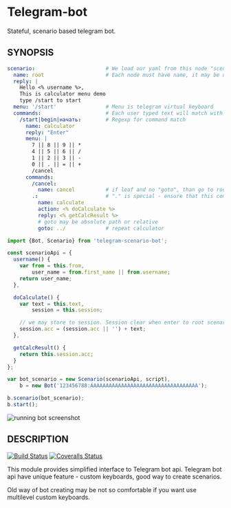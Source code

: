 # Telegram-bot

Stateful, scenario based telegram bot.

## SYNOPSIS

```yaml
scenario:                       # We load our yaml from this node "scenario"
  name: root                    # Each node must have name, it may be used for navigarion
  reply: |
    Hello <% username %>,
    This is calculator menu demo
    type /start to start
  menu: '/start'                # Menu is telegram virtual keyboard
  commands:                     # Each user typed text will match with current scenario commands
    /start|begin|начать:        # Regexp for command match
      name: calculator
      reply: "Enter"
      menu: |
        7 || 8 || 9 || *
        4 || 5 || 6 || /
        1 || 2 || 3 || -
        0 || . || = || +
        /cancel
      commands:
        /cancel:
          name: cancel          # if leaf and no "goto", than go to root "/"
        .:                      # "." is special - ensure that this command match last
          name: calculate
          action: <% doCalculate %>
          reply: <% getCalcResult %>
          # goto may be absolute path or relative
          goto: ../             # repeat calculator
```

```js
import {Bot, Scenario} from 'telegram-scenario-bot';

const scenarioApi = {
  username() {
    var from = this.from,
        user_name = from.first_name || from.username;
    return user_name;
  },

  doCalculate() {
    var text = this.text,
        session = this.session;

    // we may store to session. Session clear when enter to root scenario
    session.acc = (session.acc || '') + text;
  },

  getCalcResult() {
    return this.session.acc;
  }
};

var bot_scenario = new Scenario(scenarioApi, script),
    b = new Bot('123456788:AAAAAAAAAAAAAAAAAAAAAAAAAAAAAAAAAAA');

b.scenario(bot_scenario);
b.start();
```


![running bot screenshot](https://github.com/osv/telegram-scenario-bot/raw/master/image/screenshot.jpg)

## DESCRIPTION

[![Build Status][travis-image]][travis-url]
[![Coveralls Status][coveralls-image]][coveralls-url]

This module provides simplified interface to Telegram bot api.
Telegram bot api have unique feature - custom keyboards, good way to create scenarios.

Old way of bot creating may be not so comfortable if you want use multilevel custom keyboards.


[travis-url]: https://travis-ci.org/osv/telegram-bot
[travis-image]: http://img.shields.io/travis/osv/telegram-bot.svg

[coveralls-url]: https://coveralls.io/r/osv/telegram-bot
[coveralls-image]: http://img.shields.io/coveralls/osv/telegram-bot/master.svg
